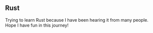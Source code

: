 ## Rust

Trying to learn Rust because I have been hearing it from many people.   
Hope I have fun in this journey!
